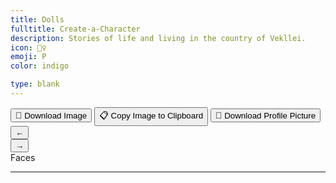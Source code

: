 ```yaml
---
title: Dolls
fulltitle: Create-a-Character
description: Stories of life and living in the country of Vekllei.
icon: 🧍‍♀️
emoji: P
color: indigo

type: blank
---
```

<link rel="stylesheet" href="/css/dolls.css">
<div class="dolls">
	<div class="canvas-wrapper">
		<div class="dolls-left-side">
			<div class="dolls-canvas">
				<div class="dolls-canvas-inner"></div>
			</div>
			<button class="article-button download-link" onclick="downloadDollImage()" download="Vekllei character.png"><span class="smallicon" style="font-size: 14px;">📂</span> <span class="text">Download Image</span></button>
			<button class="article-button copy-link hidden is-clipboard-button" onclick="downloadDollImage(true)" download="Vekllei character.png"><span class="smallicon" style="font-size: 14px;">📋</span> <span class="text">Copy Image to Clipboard</span></button>
			<button class="article-button download-pfp" onclick="downloadDollFace(event)" download="Vekllei character.png"><span class="smallicon" style="font-size: 14px;">🙂</span> <span class="text">Download Profile Picture</span></button>
		</div>
	</div>
	<div class="dolls-editor">
		<nav class="dolls-nav">
			<button class="nav-previous nav-nav-button" onclick="previousNav()">←</button>
			<div class="nav-inner"></div>
			<button class="nav-next nav-nav-button" onclick="nextNav()">→</button>
		</nav>
		<span class="current-page">Faces</span>
		<hr />
		<div class="color-options">
			<div class="color-circle reset-circle" onclick="setColor(null)"></div>
		</div>
		<div class="doll-options"></div>
	</div>
</div>

<div class="dolls-templates">
	<template class="dolls-nav-item-template">
		<button class="dolls-nav-item">
			<span class="icon">←</span>
			<span class="text">My nav</span>
		</button>
	</template>
</div>

<script src="/js/dolls.js"></script>